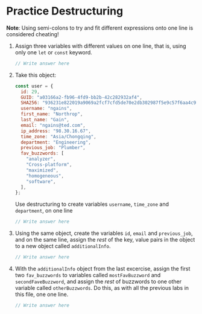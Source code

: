# Practice Destructuring

**Note**: Using semi-colons to try and fit different expressions onto one line is considered cheating!

1. Assign three variables with different values on one line, that is, using only one `let` or `const` keyword.

    ```js
    // Write answer here
    ```

2. Take this object:

    ```js
    const user = {
      id: 29,
      GUID: "a03166a2-fb96-4fd9-bb2b-42c282932af4",
      SHA256: "936231e822019a9069a2fcf7cfd5de70e2db302987f5e9c57f6aa4c9f0c9aaff",
      username: "ngains",
      first_name: "Northrop",
      last_name: "Gain",
      email: "ngains@ted.com",
      ip_address: "98.30.16.67",
      time_zone: "Asia/Chongqing",
      department: "Engineering",
      previous_job: "Plumber",
      fav_buzzwords: [
        "analyzer",
        "Cross-platform",
        "maximized",
        "homogeneous",
        "software",
      ],
    };
    ```

    Use destructuring to create variables `username`, `time_zone` and `department`, on one line

    ```js
    // Write answer here
    ```

3. Using the same object, create the variables `id`, `email` and `previous_job`, and on the same line, assign the _rest_ of the key, value pairs in the object to a new object called `additionalInfo`.
  
    ```js
    // Write answer here
    ```
  
4. With the `additionalInfo` object from the last excercise, assign the first two `fav_buzzwords` to variables called `mostFavBuzzword` and `secondFaveBuzzword`, and assign the _rest_ of buzzwords to one other variable called `otherBuzzwords`. Do this, as with all the previous labs in this file, one one line.

    ```js
    // Write answer here
    ```
